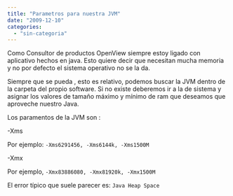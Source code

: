 ```yaml
---
title: "Parametros para nuestra JVM"
date: "2009-12-10"
categories: 
  - "sin-categoria"
---
```


Como Consultor de productos OpenView siempre estoy ligado con aplicativo hechos en java. Esto quiere decir que necesitan mucha memoria y no por defecto el sistema operativo no se la da.

Siempre que se pueda , esto es relativo, podemos buscar la JVM dentro de la carpeta del propio software. Si no existe deberemos ir a la de sistema y asignar los valores de tamaño máximo y mínimo de ram que deseamos que aproveche nuestro Java.

Los paramentos de la JVM son :

\-Xms

Por ejemplo: `-Xms6291456, -Xms6144k, -Xms1500M`

\-Xmx

Por ejemplo, `-Xmx83886080, -Xmx81920k, -Xmx1500M`

El error típico que suele parecer es: `Java Heap Space`

